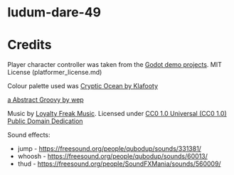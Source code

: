 # ludum-dare-49



# Credits

Player character controller was taken from the [Godot demo projects](https://github.com/godotengine/godot-demo-projects/tree/master/2d/physics_platformer). MIT License (platformer_license.md)

Colour palette used was [Cryptic Ocean by Klafooty](https://lospec.com/palette-list/cryptic-ocean)

[a Abstract Groovy by wep](https://www.dafont.com/a-abstract-groovy.font)

Music by [Loyalty Freak Music](https://freemusicarchive.org/music/Loyalty_Freak_Music/ROLLER_DISCO_DANCE_DANCE).
Licensed under [CC0 1.0 Universal (CC0 1.0) Public Domain Dedication](https://creativecommons.org/publicdomain/zero/1.0)

Sound effects:
- jump - https://freesound.org/people/qubodup/sounds/331381/
- whoosh - https://freesound.org/people/qubodup/sounds/60013/
- thud - https://freesound.org/people/SoundFXMania/sounds/560009/
